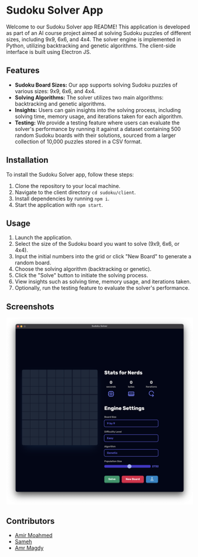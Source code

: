 # Sudoku Solver App

Welcome to our Sudoku Solver app README! This application is developed as part of an AI course project aimed at solving Sudoku puzzles of different sizes, including 9x9, 6x6, and 4x4. The solver engine is implemented in Python, utilizing backtracking and genetic algorithms. The client-side interface is built using Electron JS.

## Features

- **Sudoku Board Sizes:** Our app supports solving Sudoku puzzles of various sizes: 9x9, 6x6, and 4x4.
- **Solving Algorithms:** The solver utilizes two main algorithms: backtracking and genetic algorithms.
- **Insights:** Users can gain insights into the solving process, including solving time, memory usage, and iterations taken for each algorithm.
- **Testing:** We provide a testing feature where users can evaluate the solver's performance by running it against a dataset containing 500 random Sudoku boards with their solutions, sourced from a larger collection of 10,000 puzzles stored in a CSV format.

## Installation

To install the Sudoku Solver app, follow these steps:

1. Clone the repository to your local machine.
2. Navigate to the client directory `cd sudoku/client`.
3. Install dependencies by running `npm i`.
4. Start the application with `npm start`.

## Usage

1. Launch the application.
2. Select the size of the Sudoku board you want to solve (9x9, 6x6, or 4x4).
3. Input the initial numbers into the grid or click "New Board" to generate a random board.
4. Choose the solving algorithm (backtracking or genetic).
5. Click the "Solve" button to initiate the solving process.
6. View insights such as solving time, memory usage, and iterations taken.
7. Optionally, run the testing feature to evaluate the solver's performance.

## Screenshots

![Sudoku Solver App Screenshot](assets/app.png)

## Contributors

- [Amir Moahmed](https://github.com/amirintech)
- [Sameh](https://github.com/Sambonic)
- [Amr Magdy](https://github.com/)

